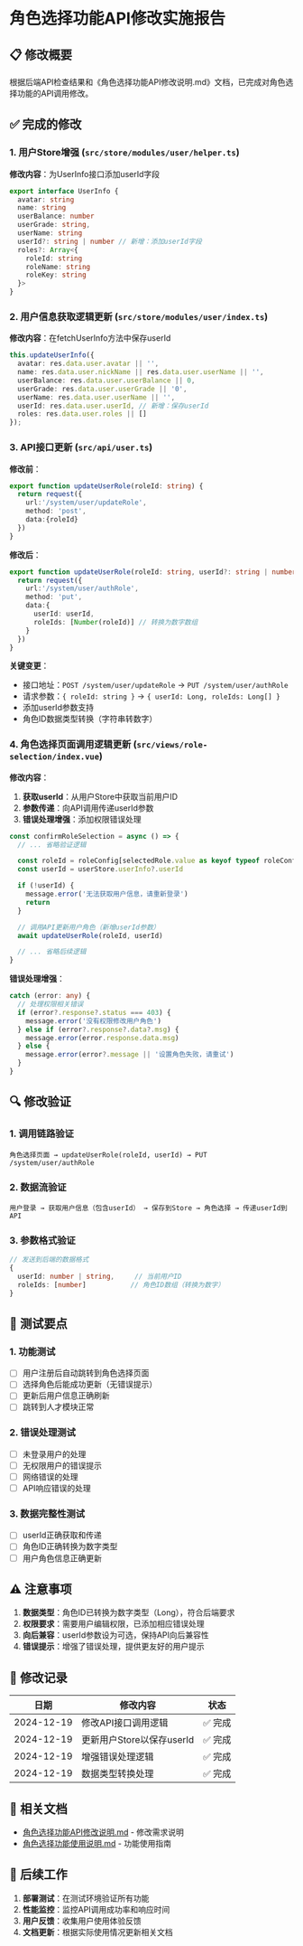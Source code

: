 # 角色选择功能API修改实施报告

## 📋 修改概要

根据后端API检查结果和《角色选择功能API修改说明.md》文档，已完成对角色选择功能的API调用修改。

## ✅ 完成的修改

### 1. 用户Store增强 (`src/store/modules/user/helper.ts`)

**修改内容**：为UserInfo接口添加userId字段
```typescript
export interface UserInfo {
  avatar: string
  name: string
  userBalance: number
  userGrade: string,
  userName: string
  userId?: string | number // 新增：添加userId字段
  roles?: Array<{
    roleId: string
    roleName: string
    roleKey: string
  }>
}
```

### 2. 用户信息获取逻辑更新 (`src/store/modules/user/index.ts`)

**修改内容**：在fetchUserInfo方法中保存userId
```typescript
this.updateUserInfo({
  avatar: res.data.user.avatar || '',
  name: res.data.user.nickName || res.data.user.userName || '',
  userBalance: res.data.user.userBalance || 0,
  userGrade: res.data.user.userGrade || '0',
  userName: res.data.user.userName || '',
  userId: res.data.user.userId, // 新增：保存userId
  roles: res.data.user.roles || []
});
```

### 3. API接口更新 (`src/api/user.ts`)

**修改前**：
```typescript
export function updateUserRole(roleId: string) {
  return request({
    url:'/system/user/updateRole',
    method: 'post',
    data:{roleId}
  })
}
```

**修改后**：
```typescript
export function updateUserRole(roleId: string, userId?: string | number) {
  return request({
    url:'/system/user/authRole',
    method: 'put',
    data:{
      userId: userId,
      roleIds: [Number(roleId)] // 转换为数字数组
    }
  })
}
```

**关键变更**：
- 接口地址：`POST /system/user/updateRole` → `PUT /system/user/authRole`
- 请求参数：`{ roleId: string }` → `{ userId: Long, roleIds: Long[] }`
- 添加userId参数支持
- 角色ID数据类型转换（字符串转数字）

### 4. 角色选择页面调用逻辑更新 (`src/views/role-selection/index.vue`)

**修改内容**：
1. **获取userId**：从用户Store中获取当前用户ID
2. **参数传递**：向API调用传递userId参数
3. **错误处理增强**：添加权限错误处理

```typescript
const confirmRoleSelection = async () => {
  // ... 省略验证逻辑

  const roleId = roleConfig[selectedRole.value as keyof typeof roleConfig].id
  const userId = userStore.userInfo?.userId

  if (!userId) {
    message.error('无法获取用户信息，请重新登录')
    return
  }

  // 调用API更新用户角色（新增userId参数）
  await updateUserRole(roleId, userId)

  // ... 省略后续逻辑
}
```

**错误处理增强**：
```typescript
catch (error: any) {
  // 处理权限相关错误
  if (error?.response?.status === 403) {
    message.error('没有权限修改用户角色')
  } else if (error?.response?.data?.msg) {
    message.error(error.response.data.msg)
  } else {
    message.error(error?.message || '设置角色失败，请重试')
  }
}
```

## 🔍 修改验证

### 1. 调用链路验证
```
角色选择页面 → updateUserRole(roleId, userId) → PUT /system/user/authRole
```

### 2. 数据流验证
```
用户登录 → 获取用户信息（包含userId） → 保存到Store → 角色选择 → 传递userId到API
```

### 3. 参数格式验证
```typescript
// 发送到后端的数据格式
{
  userId: number | string,     // 当前用户ID
  roleIds: [number]           // 角色ID数组（转换为数字）
}
```

## 🧪 测试要点

### 1. 功能测试
- [ ] 用户注册后自动跳转到角色选择页面
- [ ] 选择角色后能成功更新（无错误提示）
- [ ] 更新后用户信息正确刷新
- [ ] 跳转到人才模块正常

### 2. 错误处理测试
- [ ] 未登录用户的处理
- [ ] 无权限用户的错误提示
- [ ] 网络错误的处理
- [ ] API响应错误的处理

### 3. 数据完整性测试
- [ ] userId正确获取和传递
- [ ] 角色ID正确转换为数字类型
- [ ] 用户角色信息正确更新

## ⚠️ 注意事项

1. **数据类型**：角色ID已转换为数字类型（Long），符合后端要求
2. **权限要求**：需要用户编辑权限，已添加相应错误处理
3. **向后兼容**：userId参数设为可选，保持API向后兼容性
4. **错误提示**：增强了错误处理，提供更友好的用户提示

## 📅 修改记录

| 日期 | 修改内容 | 状态 |
|------|----------|------|
| 2024-12-19 | 修改API接口调用逻辑 | ✅ 完成 |
| 2024-12-19 | 更新用户Store以保存userId | ✅ 完成 |
| 2024-12-19 | 增强错误处理逻辑 | ✅ 完成 |
| 2024-12-19 | 数据类型转换处理 | ✅ 完成 |

## 🔗 相关文档

- [角色选择功能API修改说明.md](./角色选择功能API修改说明.md) - 修改需求说明
- [角色选择功能使用说明.md](./角色选择功能使用说明.md) - 功能使用指南

## 🎯 后续工作

1. **部署测试**：在测试环境验证所有功能
2. **性能监控**：监控API调用成功率和响应时间
3. **用户反馈**：收集用户使用体验反馈
4. **文档更新**：根据实际使用情况更新相关文档
